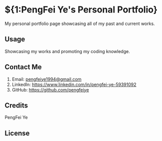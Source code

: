 # ${1:PengFei Ye's Personal Portfolio}
My personal portfolio page showcasing all of my past and current works.
## Usage
Showcasing my works and promoting my coding knowledge.
## Contact Me
1. Email: pengfeiye1994@gmail.com
2. LinkedIn: https://www.linkedin.com/in/pengfei-ye-59391092
3. GitHub: https://github.com/pengfeiye
## Credits
PengFei Ye
## License
